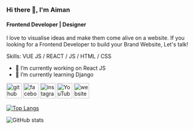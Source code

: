 ### Hi there 👋, I'm Aiman
#### Frontend Developer | Designer
I love to visualise ideas and make them come alive on a website. If you looking for a Frontend Developer to build your Brand Website, Let's talk!

Skills: VUE JS / REACT / JS / HTML / CSS

- 🔭 I’m currently working on React JS 
- 🌱 I’m currently learning Django 


[<img src='https://cdn.jsdelivr.net/npm/simple-icons@3.0.1/icons/github.svg' alt='github' height='40'>](https://github.com/aimanstech)  [<img src='https://cdn.jsdelivr.net/npm/simple-icons@3.0.1/icons/facebook.svg' alt='facebook' height='40'>](https://www.facebook.com/aiman)  [<img src='https://cdn.jsdelivr.net/npm/simple-icons@3.0.1/icons/instagram.svg' alt='instagram' height='40'>](https://www.instagram.com/aiman/)  [<img src='https://cdn.jsdelivr.net/npm/simple-icons@3.0.1/icons/youtube.svg' alt='YouTube' height='40'>](https://www.youtube.com/channel/aiman)  [<img src='https://cdn.jsdelivr.net/npm/simple-icons@3.0.1/icons/icloud.svg' alt='website' height='40'>](aiman)  

[![Top Langs](https://github-readme-stats.vercel.app/api/top-langs/?username=aimanstech)](https://github.com/anuraghazra/github-readme-stats)

![GitHub stats](https://github-readme-stats.vercel.app/api?username=aimanstech&show_icons=true)  
